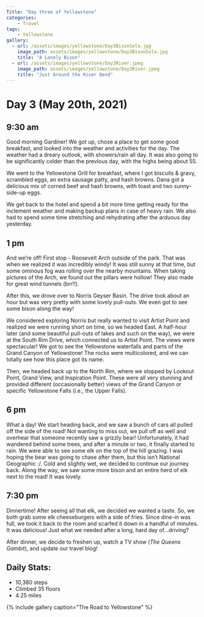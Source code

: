 ```yaml
---
Title: "Day three of Yellowstone"
categories:
    - Travel
tags:
    - Yellowstone
gallery:
  - url: /assets/images/yellowstone/Day3BisonSolo.jpg
    image_path: assets/images/yellowstone/Day3BisonSolo.jpg
    title: "A Lonely Bison"
  - url: /assets/images/yellowstone/Day3River.jpeg
    image_path: assets/images/yellowstone/Day3River.jpeg
    title: "Just Around the River Bend"
---
```

# Day 3 (May 20th, 2021)
## 9:30 am
Good morning Gardiner! We got up, chose a place to get some good breakfast, and looked into the weather and activities for the day. The weather had a dreary outlook, with showers/rain all day. It was also going to be significantly colder than the previous day, with the highs being about 55.

We went to the Yellowstone Grill for breakfast, where I got biscuits & gravy, scrambled eggs, an extra sausage patty, and hash browns. Dana got a delicious mix of corned beef and hash browns, with toast and two sunny-side-up eggs.

We get back to the hotel and spend a bit more time getting ready for the inclement weather and making backup plans in case of heavy rain. We also had to spend some time stretching and rehydrating after the arduous day yesterday.

## 1 pm
And we’re off! First stop - Roosevelt Arch outside of the park. That was when we realized it was incredibly windy! It was still sunny at that time, but some ominous fog was rolling over the nearby mountains. When taking pictures of the Arch, we found out the pillars were hollow! They also made for great wind tunnels (brr!!).

After this, we drove over to Norris Geyser Basin. The drive took about an hour but was very pretty with some lovely pull-outs. We even got to see some bison along the way!

We considered exploring Norris but really wanted to visit Artist Point and realized we were running short on time, so we headed East. A half-hour later (and some beautiful pull-outs of lakes and such on the way), we were at the South Rim Drive, which connected us to Artist Point. The views were spectacular! We got to see the Yellowstone waterfalls and parts of the Grand Canyon of Yellowstone! The rocks were multicolored, and we can totally see how this place got its name.

Then, we headed back up to the North Rim, where we stopped by Lookout Point, Grand View, and Inspiration Point. These were all very stunning and provided different (occasionally better) views of the Grand Canyon or specific Yellowstone Falls (i.e., the Upper Falls).

## 6 pm
What a day! We start heading back, and we saw a bunch of cars all pulled off the side of the road! Not wanting to miss out, we pull off as well and overhear that someone recently saw a grizzly bear! Unfortunately, it had wandered behind some trees, and after a minute or two, it finally started to rain. We were able to see some elk on the top of the hill grazing. I was hoping the bear was going to chase after them, but this isn’t National Geographic :/. Cold and slightly wet, we decided to continue our journey back. Along the way, we saw some more bison and an entire herd of elk next to the road! It was lovely.

## 7:30 pm
Dinnertime! After seeing all that elk, we decided we wanted a taste. So, we both grab some elk cheeseburgers with a side of fries. Since dine-in was full, we took it back to the room and scarfed it down in a handful of minutes. It was delicious! Just what we needed after a long, hard day of...driving?

After dinner, we decide to freshen up, watch a TV show (_The Queens Gambit_), and update our travel blog!

## Daily Stats:
- 10,380 steps
- Climbed 35 floors
- 4.25 miles

{% include gallery caption="The Road to Yellowstone" %}
